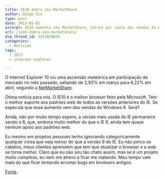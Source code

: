 ```yaml
---
title: IE10 dobra seu MarketShare
author: Diego Eis
type: post
date: 2013-05-01
excerpt: IE10 aumenta seu MarketShare, talvez por causa das vendas do Windows 8.
url: /ie10-dobra-seu-marketshare/
dsq_thread_id: 1251829834
categories:
  - Notícias
tags:
  - 2013
  - internet explorer

---
```

O Internet Explorer 10 viu uma ascensão meteórica em participação de mercado no mês passado, saltando de 2,93% em março para 6,22% em abril, segundo a [NetMarketShare][1].

Ótima notícia para nós. O IE10 é o melhor browser feito pela Microsoft. Tem o melhor suporte aos padrões web de todos as versões anteriores do IE. Se especula que esse aumento vem das vendas do Windows 8. Será?

Ainda, não por muito tempo espero, a versão mais usada do IE permanece sendo a 8, que, embora muito melhor do que o IE 6, ainda tem quase nenhum apoio aos padrões web.

Eu mesmo em projetos pessoais tenho ignorando categoricamente qualquer coisa que seja menor do que a versão 9 do IE. Eu não perco os cabelos, meus clientes aprendem que tem que atualizar o browser e a web se torna melhor. Claro que eu não sou tão chato assim, mas se é um projeto muito complexo, eu nem me atrevo a ficar me matando. Meu tempo vale mais do que ficar tentando arrumar bugs em browsers antigos.

[Fonte][2].

 [1]: http://www.netmarketshare.com/browser-market-share.aspx?qprid=2&qpcustomd=0
 [2]: http://www.webmonkey.com/2013/05/internet-explorer-10-doubles-market-share/